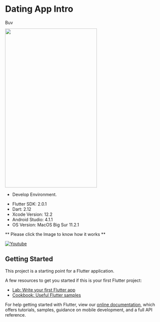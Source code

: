 # Dating App Intro

<a href="https://www.buymeacoffee.com/loydkim" target="_blank"><img src="https://cdn.buymeacoffee.com/buttons/v2/default-yellow.png" alt="Buy Me A Coffee" style="height: 14px !important;width: 40px !important;" ></a>

<img src="https://github.com/loydkim/Dating_Intro_Signup/blob/main/DatingItnroPromo_android.gif" width="300" height="520">

* Develop Environment.

- Flutter SDK: 2.0.1
- Dart: 2.12
- Xcode Version: 12.2
- Android Studio: 4.1.1
- OS Version: MacOS Big Sur 11.2.1

** Please click the Image to know how it works **

[![Youtube](https://img.youtube.com/vi/Qzq64NiCb3o/0.jpg)](https://youtu.be/Qzq64NiCb3o)


## Getting Started

This project is a starting point for a Flutter application.

A few resources to get you started if this is your first Flutter project:

- [Lab: Write your first Flutter app](https://flutter.dev/docs/get-started/codelab)
- [Cookbook: Useful Flutter samples](https://flutter.dev/docs/cookbook)

For help getting started with Flutter, view our
[online documentation](https://flutter.dev/docs), which offers tutorials,
samples, guidance on mobile development, and a full API reference.
